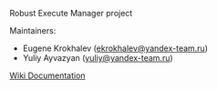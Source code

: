 Robust Execute Manager project


Maintainers:  
* Eugene Krokhalev (ekrokhalev@yandex-team.ru)
* Yuliy Ayvazyan (yuliy@yandex-team.ru) 
 

[Wiki Documentation](https://github.com/heni/rem/wiki)
